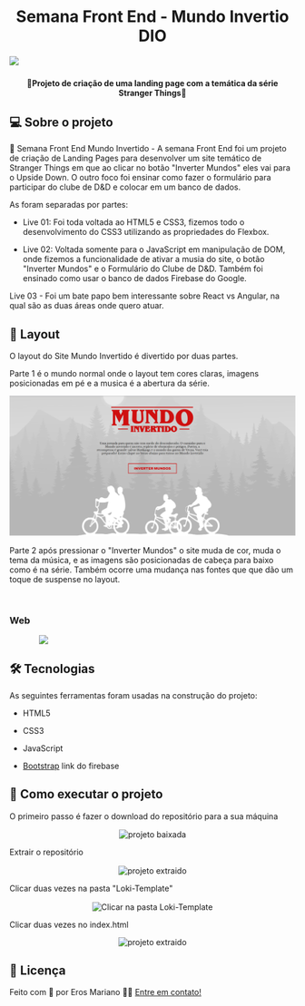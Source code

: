 
<h1 align="center">Semana Front End - Mundo Invertio DIO</h1>

<img src="./assets/readme/bannerHome.png" />

</h1>

<h4 align="center"> 🚀Projeto de criação de uma landing page com a temática da série Stranger Things🚀 </h4>

##  💻 Sobre o projeto

  
🔧 Semana Front End Mundo Invertido - A semana Front End foi um projeto de criação de Landing Pages para desenvolver um site temático de Stranger Things em que ao clicar no botão "Inverter Mundos" eles vai para o Upside Down. O outro foco foi ensinar como fazer o formulário para participar do clube de D&D e colocar em um banco de dados. 

  

As foram separadas por partes:

- Live 01: Foi toda voltada ao HTML5 e CSS3, fizemos todo o desenvolvimento do CSS3 utilizando as propriedades do Flexbox.

- Live 02: Voltada somente para o JavaScript em manipulação de DOM, onde fizemos a funcionalidade de ativar a musia do site, o botão "Inverter Mundos" e o Formulário do Clube de D&D. Também foi ensinado como usar o banco de dados Firebase do Google.

Live 03 - Foi um bate papo bem interessante sobre React vs Angular, na qual são as duas áreas onde quero atuar.


##  🎨 Layout
O layout do Site Mundo Invertido é divertido por duas partes.

Parte 1 é o mundo normal onde o layout tem cores claras, imagens posicionadas em pé e a musica é a abertura da série.

<img src="https://github.com/namartiinss/mundoInvertido/blob/master/assets/images/readme/mundoInvertido.png?raw=true">

  
Parte 2 após pressionar o "Inverter Mundos" o site muda de cor, muda o tema da música, e as imagens são posicionadas de cabeça para baixo como é na série. Também ocorre uma mudança nas fontes que que dão um toque de suspense no layout.

<img src="">

###  Web

  

<p align="center" style="display: flex; align-items: flex-start; justify-content: center;">

<img src="https://github.com/erosMariano/teste-tecnico-GRUPO-SOITIC/blob/main/Desktop.png" width="400px">

</p>


##  🛠 Tecnologias
  

As seguintes ferramentas foram usadas na construção do projeto:

  

- HTML5

- CSS3

- JavaScript

- [Bootstrap](https://getbootstrap.com/) link do firebase

  
##  🚀 Como executar o projeto

  
<p>O primeiro passo é fazer o download do repositório para a sua máquina</p>
<div align="center">
  <img align="center" alt="projeto baixada" src="https://github.com/erosMariano/teste-tecnico-GRUPO-SOITIC/blob/main/Loki-Template/public/assets/img/instalacao/clone-1.png">

</div>


<p>Extrair o repositório </p>
<div align="center">
  <img align="center" alt="projeto extraido" src="https://github.com/erosMariano/teste-tecnico-GRUPO-SOITIC/blob/main/Loki-Template/public/assets/img/instalacao/extracao.png"> 
</div>



<p>Clicar duas vezes  na pasta "Loki-Template"</p>
<div align="center">
  <img align="center" alt="Clicar na pasta Loki-Template" src="https://github.com/erosMariano/teste-tecnico-GRUPO-SOITIC/blob/main/Loki-Template/public/assets/img/instalacao/pasta-loki.png"> 
</div>



<p>Clicar duas vezes no index.html</p>
<div align="center">
    <img alt="projeto extraido" src="https://github.com/erosMariano/teste-tecnico-GRUPO-SOITIC/blob/main/Loki-Template/public/assets/img/instalacao/index.png">   
</div>

##  📝 Licença

Feito com 💚 por Eros Mariano 👋🏽 [Entre em contato!](https://www.linkedin.com/in/erosmariano/)
  
